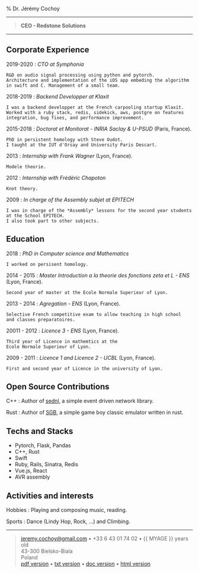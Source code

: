 % Dr. Jérémy Cochoy

----

> **CEO - Redstone Solutions**


----

Corporate Experience
--------------------

2019-2020
:   *CTO at Symphonia*

    R&D on audio signal processing using python and pytorch.
    Architecture and implementation of the iOS app embeding the algorithm
    in swift and C. Management of a small team.

2018-2019
:   *Backend Developper at Klaxit*

    I was a backend developper at the French carpooling startup Klaxit.
    Worked with a ruby stack, redis, sidekick, aws, postgre on features
    integration, bug fixes, and performance improvement.

2015-2018
:   *Doctorat et Monitorat - INRIA Saclay & U-PSUD*
    (Paris, France).

    PhD in persistent homology with Steve Oudot.
    I taught at the IUT d'Orsay and University Paris Descart.

2013
:   *Internship with Frank Wagner*
    (Lyon, France).

    Modele theorie.

2012
:   *Internship with Frédéric Chapoton*

    Knot theory.

2009
:   *In charge of the Assembly subjet at EPITECH*

    I was in charge of the *Assembly* lessons for the second year students
    at the School EPITECH.
    I also took part to other subjects.

Education
---------

2018
:   *PhD in Computer science and Mathematics*

    I worked on persisent homology.

2014 - 2015
:   *Master Introduction a la theorie des fonctions zeta et L - ENS*
    (Lyon, France).

    Second year of master at the Ecole Normale Superieur of Lyon.

2013 - 2014
:   *Agregation - ENS* (Lyon, France).

    Selective French competitive exam to allow teaching in high school
    and classes preparatoires.

20011 - 2012
:   *Licence 3 - ENS* (Lyon, France).

    Third year of Licence in mathemtics at the
    Ecole Normale Superieur of Lyon.


2009 - 2011
:   *Licence 1 and Licence 2 - UCBL* (Lyon, France).

    First and second year of Licence in the university of Lyon.

Open Source Contributions
-------------------------

C++
:   Author of
    [sednl](https://github.com/jeremycochoy/sednl), a
    simple event driven network library.

Rust
:   Author of
    [SGB](https://github.com/jeremycochoy/sgb), a
    simple game boy classic emulator written in rust.

Techs and Stacks
---------------

* Pytorch, Flask, Pandas
* C++, Rust
* Swift
* Ruby, Rails, Sinatra, Redis
* Vue.js, React
* AVR assembly

Activities and interests
------------------------

Hobbies
:   Playing and composing music, reading.

Sports
:   Dance (Lindy Hop, Rock, ...) and Climbing.


----

> jeremy.cochoy@gmail.com • +33 6 43 01 74 02 • {{ MYAGE }} years old\
> 43-300 Bielsko-Biala\
> Poland
> \
> [pdf version](http://zenol.fr/resume/index.pdf) •
> [txt version](http://zenol.fr/resume/index.txt) •
> [doc version](http://zenol.fr/resume/index.docx) •
> [html version](http://zenol.fr/resume/index.html)
